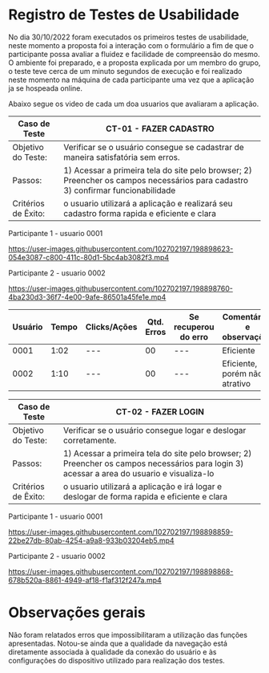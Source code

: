 # Registro de Testes de Usabilidade

No dia 30/10/2022 foram executados os primeiros testes de usabilidade, neste momento a proposta foi a interação com o formulário a fim de que o participante possa avaliar a fluidez e facilidade de compreensão do mesmo. O ambiente foi preparado, e a proposta explicada por um membro do grupo, o teste teve cerca de um minuto segundos de execução e foi realizado neste momento na máquina de cada participante uma vez que a aplicação ja se hospeada online. 


Abaixo segue os video de cada um doa usuarios que avaliaram a aplicação.


|  **Caso de Teste**  |  **CT-01  - FAZER CADASTRO**                                                                              |
|--|--|
| Objetivo do Teste:   | Verificar se o usuário consegue se cadastrar de maneira satisfatória sem erros.                   | 
| Passos:              | 1) Acessar a primeira tela do site pelo browser; 2) Preencher os campos necessários para cadastro 3) confirmar funcionabilidade  |
| Critérios de Êxito:  | o usuario utilizará a aplicação e realizará seu cadastro forma rapida e eficiente e clara                     


Participante 1 - usuario 0001


https://user-images.githubusercontent.com/102702197/198898623-054e3087-c800-411c-80d1-5bc4ab3082f3.mp4






Participante 2 - usuario 0002



https://user-images.githubusercontent.com/102702197/198898760-4ba230d3-36f7-4e00-9afe-86501a45fe1e.mp4



| **Usuário**	| **Tempo** | **Clicks/Ações** | **Qtd. Erros** | **Se recuperou do erro** | **Comentários e observações** |
| --- 	| --- | ---  | --- | --- | --- |
| 0001	| 1:02 | --- | 00 | --- | Eficiente |
| 0002	| 1:10 | --- | 00 | --- | Eficiente, porém não atrativo |






|  **Caso de Teste**  |  **CT-02  - FAZER LOGIN**                                                                              |
|--|--|
| Objetivo do Teste:   | Verificar se o usuário consegue  logar e deslogar corretamente.                   | 
| Passos:              | 1) Acessar a primeira tela do site pelo browser; 2) Preencher os campos necessários para login 3) acessar a area do usuario e visualiza-lo  |
| Critérios de Êxito:  | o usuario utilizará a aplicação e irá logar e deslogar de forma rapida e eficiente e clara   

Participante 1 - usuario 0001



https://user-images.githubusercontent.com/102702197/198898859-22be27db-80ab-4254-a9a8-933b03204eb5.mp4



Participante 2 - usuario 0002



https://user-images.githubusercontent.com/102702197/198898868-678b520a-8861-4949-af18-f1af312f247a.mp4





# Observações gerais

Não foram relatados erros que impossibilitaram a utilização das funções apresentadas.
Notou-se ainda que a qualidade da navegação está diretamente associada à qualidade da conexão do usuário e às configurações do dispositivo utilizado para realização dos testes.
















